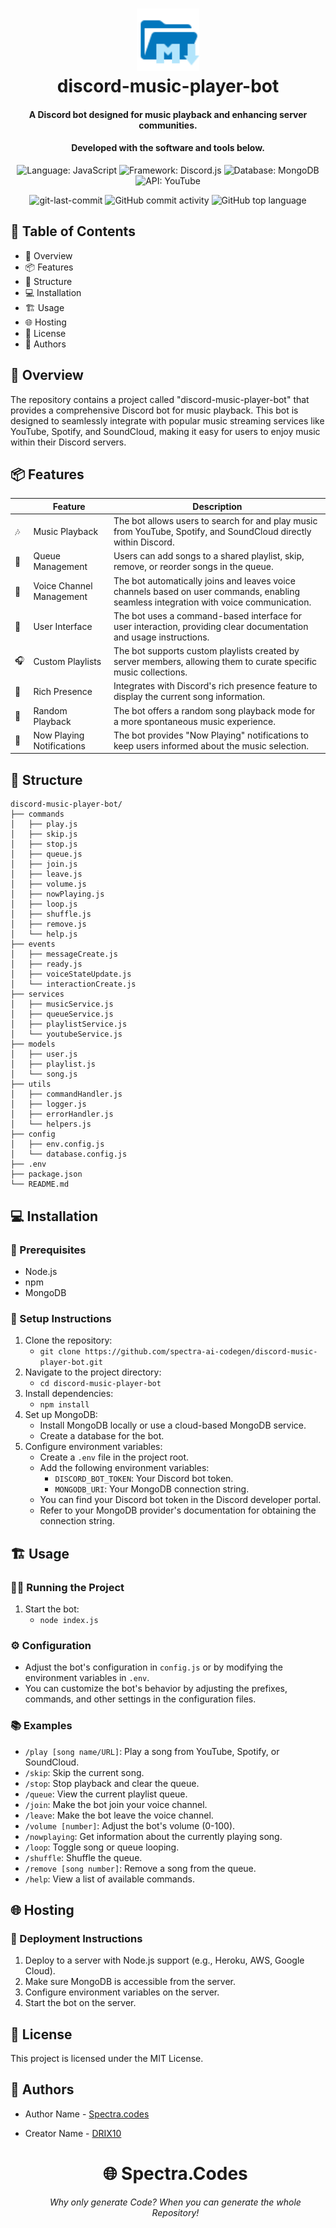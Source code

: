 <h1 align="center">
  <img src="https://raw.githubusercontent.com/PKief/vscode-material-icon-theme/ec559a9f6bfd399b82bb44393651661b08aaf7ba/icons/folder-markdown-open.svg" width="100" />
  <br>discord-music-player-bot
</h1>
<h4 align="center">A Discord bot designed for music playback and enhancing server communities.</h4>
<h4 align="center">Developed with the software and tools below.</h4>
<p align="center">
  <img src="https://img.shields.io/badge/Language-JavaScript-yellow" alt="Language: JavaScript">
  <img src="https://img.shields.io/badge/Framework-Discord.js-blue" alt="Framework: Discord.js">
  <img src="https://img.shields.io/badge/Database-MongoDB-green" alt="Database: MongoDB">
  <img src="https://img.shields.io/badge/API-YouTube-red" alt="API: YouTube">
</p>
<p align="center">
  <img src="https://img.shields.io/github/last-commit/spectra-ai-codegen/discord-music-player-bot?style=flat-square&color=5D6D7E" alt="git-last-commit" />
  <img src="https://img.shields.io/github/commit-activity/m/spectra-ai-codegen/discord-music-player-bot?style=flat-square&color=5D6D7E" alt="GitHub commit activity" />
  <img src="https://img.shields.io/github/languages/top/spectra-ai-codegen/discord-music-player-bot?style=flat-square&color=5D6D7E" alt="GitHub top language" />
</p>

## 📑 Table of Contents
- 📍 Overview
- 📦 Features
- 📂 Structure
- 💻 Installation
- 🏗️ Usage
- 🌐 Hosting
- 📄 License
- 👏 Authors

## 📍 Overview
The repository contains a project called "discord-music-player-bot" that provides a comprehensive Discord bot for music playback. This bot is designed to seamlessly integrate with popular music streaming services like YouTube, Spotify, and SoundCloud, making it easy for users to enjoy music within their Discord servers. 

## 📦 Features
|    | Feature            | Description                                                                                                        |
|----|--------------------|--------------------------------------------------------------------------------------------------------------------|
| 🎶 | Music Playback | The bot allows users to search for and play music from YouTube, Spotify, and SoundCloud directly within Discord.                     |
| 🔁 | Queue Management | Users can add songs to a shared playlist, skip, remove, or reorder songs in the queue.                                  |
| 🎤 | Voice Channel Management | The bot automatically joins and leaves voice channels based on user commands, enabling seamless integration with voice communication. |
| 💬 | User Interface |  The bot uses a command-based interface for user interaction, providing clear documentation and usage instructions.              |
| 🎧 | Custom Playlists | The bot supports custom playlists created by server members, allowing them to curate specific music collections.                      |
| 🎵 | Rich Presence |  Integrates with Discord's rich presence feature to display the current song information.                                      |
| 🔀 | Random Playback |  The bot offers a random song playback mode for a more spontaneous music experience.                                          |
| 🔔 | Now Playing Notifications | The bot provides "Now Playing" notifications to keep users informed about the music selection.                                 |

## 📂 Structure

```
discord-music-player-bot/
├── commands
│   ├── play.js
│   ├── skip.js
│   ├── stop.js
│   ├── queue.js
│   ├── join.js
│   ├── leave.js
│   ├── volume.js
│   ├── nowPlaying.js
│   ├── loop.js
│   ├── shuffle.js
│   ├── remove.js
│   └── help.js
├── events
│   ├── messageCreate.js
│   ├── ready.js
│   ├── voiceStateUpdate.js
│   └── interactionCreate.js
├── services
│   ├── musicService.js
│   ├── queueService.js
│   ├── playlistService.js
│   └── youtubeService.js
├── models
│   ├── user.js
│   ├── playlist.js
│   └── song.js
├── utils
│   ├── commandHandler.js
│   ├── logger.js
│   ├── errorHandler.js
│   └── helpers.js
├── config
│   ├── env.config.js
│   └── database.config.js
├── .env
├── package.json
└── README.md
```

## 💻 Installation
### 🔧 Prerequisites
- Node.js
- npm
- MongoDB

### 🚀 Setup Instructions
1. Clone the repository:
   - `git clone https://github.com/spectra-ai-codegen/discord-music-player-bot.git`
2. Navigate to the project directory:
   - `cd discord-music-player-bot`
3. Install dependencies:
   - `npm install`
4. Set up MongoDB:
   - Install MongoDB locally or use a cloud-based MongoDB service.
   - Create a database for the bot.
5. Configure environment variables:
   - Create a `.env` file in the project root.
   - Add the following environment variables:
     - `DISCORD_BOT_TOKEN`: Your Discord bot token.
     - `MONGODB_URI`: Your MongoDB connection string.
   - You can find your Discord bot token in the Discord developer portal.
   - Refer to your MongoDB provider's documentation for obtaining the connection string.

## 🏗️ Usage
### 🏃‍♂️ Running the Project
1. Start the bot:
   - `node index.js`

### ⚙️ Configuration
- Adjust the bot's configuration in `config.js` or by modifying the environment variables in `.env`.
- You can customize the bot's behavior by adjusting the prefixes, commands, and other settings in the configuration files.

### 📚 Examples
- `/play [song name/URL]`: Play a song from YouTube, Spotify, or SoundCloud.
- `/skip`: Skip the current song.
- `/stop`: Stop playback and clear the queue.
- `/queue`: View the current playlist queue.
- `/join`: Make the bot join your voice channel.
- `/leave`: Make the bot leave the voice channel.
- `/volume [number]`: Adjust the bot's volume (0-100).
- `/nowplaying`: Get information about the currently playing song.
- `/loop`: Toggle song or queue looping.
- `/shuffle`: Shuffle the queue.
- `/remove [song number]`: Remove a song from the queue.
- `/help`: View a list of available commands.

## 🌐 Hosting
### 🚀 Deployment Instructions
1. Deploy to a server with Node.js support (e.g., Heroku, AWS, Google Cloud).
2. Make sure MongoDB is accessible from the server.
3. Configure environment variables on the server.
4. Start the bot on the server.

## 📄 License
This project is licensed under the MIT License.

## 👏 Authors
- Author Name - [Spectra.codes](https://spectra.codes)
- Creator Name - [DRIX10](https://github.com/Drix10)

  <p align="center">
    <h1 align="center">🌐 Spectra.Codes</h1>
  </p>
  <p align="center">
    <em>Why only generate Code? When you can generate the whole Repository!</em>
  </p>
  <p align="center">
	<img src="https://img.shields.io/badge/Developer-Drix10-red" alt="">
	<img src="https://img.shields.io/badge/Website-Spectra.codes-blue" alt="">
	<img src="https://img.shields.io/badge/Backed_by-Google,_Microsoft_&_Amazon_for_Startups-red" alt="">
	<img src="https://img.shields.io/badge/Finalist-Backdrop_Build_v4-black" alt="">
  <p>